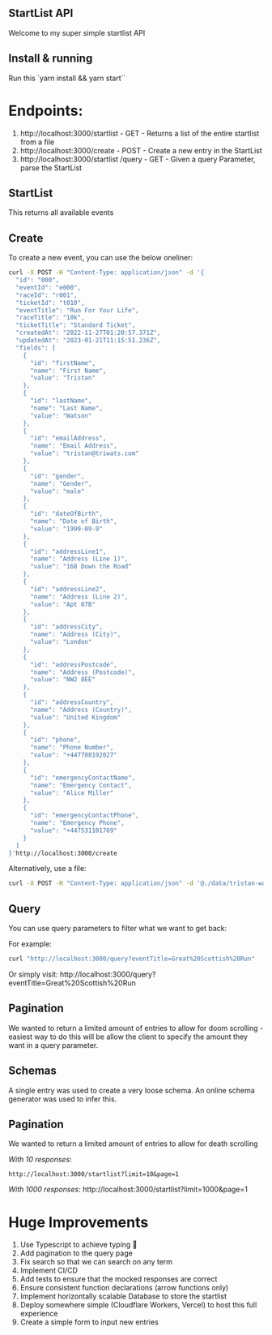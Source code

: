 ## StartList API

Welcome to my super simple startlist API

## Install & running

Run this `yarn install && yarn start``

# Endpoints:

1. http://localhost:3000/startlist - GET - Returns a list of the entire startlist from a file
2. http://localhost:3000/create - POST - Create a new entry in the StartList
3. http://localhost:3000/startlist /query - GET - Given a query Parameter, parse the StartList

## StartList

This returns all available events

## Create

To create a new event, you can use the below oneliner:

``` bash
curl -X POST -H "Content-Type: application/json" -d '{
  "id": "000",
  "eventId": "e000",
  "raceId": "r001",
  "ticketId": "t010",
  "eventTitle": "Run For Your Life",
  "raceTitle": "10k",
  "ticketTitle": "Standard Ticket",
  "createdAt": "2022-11-27T01:20:57.371Z",
  "updatedAt": "2023-01-21T11:15:51.236Z",
  "fields": [
    {
      "id": "firstName",
      "name": "First Name",
      "value": "Tristan"
    },
    {
      "id": "lastName",
      "name": "Last Name",
      "value": "Watson"
    },
    {
      "id": "emailAddress",
      "name": "Email Address",
      "value": "tristan@triwats.com"
    },
    {
      "id": "gender",
      "name": "Gender",
      "value": "male"
    },
    {
      "id": "dateOfBirth",
      "name": "Date of Birth",
      "value": "1999-09-9"
    },
    {
      "id": "addressLine1",
      "name": "Address (Line 1)",
      "value": "168 Down the Road"
    },
    {
      "id": "addressLine2",
      "name": "Address (Line 2)",
      "value": "Apt 87B"
    },
    {
      "id": "addressCity",
      "name": "Address (City)",
      "value": "London"
    },
    {
      "id": "addressPostcode",
      "name": "Address (Postcode)",
      "value": "NW2 8EE"
    },
    {
      "id": "addressCountry",
      "name": "Address (Country)",
      "value": "United Kingdom"
    },
    {
      "id": "phone",
      "name": "Phone Number",
      "value": "+447708192027"
    },
    {
      "id": "emergencyContactName",
      "name": "Emergency Contact",
      "value": "Alice Miller"
    },
    {
      "id": "emergencyContactPhone",
      "name": "Emergency Phone",
      "value": "+447531101769"
    }
  ]
}'http://localhost:3000/create
```

Alternatively, use a file:

```bash
curl -X POST -H "Content-Type: application/json" -d '@./data/tristan-watson.json' http://localhost:3000/create
```

## Query

You can use query parameters to filter what we want to get back:

For example:

``` bash
curl "http://localhost:3000/query?eventTitle=Great%20Scottish%20Run"
```

Or simply visit: http://localhost:3000/query?eventTitle=Great%20Scottish%20Run

## Pagination

We wanted to return a limited amount of entries to allow for doom scrolling - easiest way to do this will be allow the client to specify the amount they want in a query parameter.

## Schemas

A single entry was used to create a very loose schema. An online schema generator was used to infer this.

## Pagination

We wanted to return a limited amount of entries to allow for death scrolling

*With 10 responses*:

```
http://localhost:3000/startlist?limit=10&page=1
```

*With 1000 responses*:
http://localhost:3000/startlist?limit=1000&page=1

# Huge Improvements

1. Use Typescript to achieve typing 🙏
2. Add pagination to the query page
3. Fix search so that we can search on any term
4. Implement CI/CD
5. Add tests to ensure that the mocked responses are correct
6. Ensure consistent function declarations (arrow functions only)
7. Implement horizontally scalable Database to store the startlist
8.  Deploy somewhere simple (Cloudflare Workers, Vercel) to host this full experience
9.  Create a simple form to input new entries
